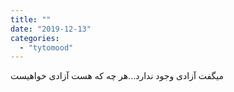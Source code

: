```yaml
---
title: ""
date: "2019-12-13"
categories: 
  - "tytomood"
---
```


میگفت آزادی وجود ندارد...هر چه که هست آزادی خواهیست
